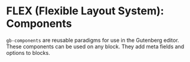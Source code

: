 # FLEX (Flexible Layout System): Components

`gb-components` are reusable paradigms for use in the Gutenberg editor.  These components can be used on any block. They add meta fields and options to blocks.

